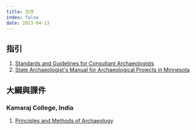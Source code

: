 ```yaml
---
title: 文件
index: false
date: 2023-04-13
---
```


## 指引
1. [Standards and Guidelines for Consultant Archaeologists](http://www.mtc.gov.on.ca/en/publications/SG_2010.pdf)
2. [State Archaeologist's Manual for Archaeological Projects in Minnesota](https://mn.gov/admin/assets/OSAmanual_tcm36-186982.pdf)

## 大綱與課件
### Kamaraj College, India
1. [Principles and Methods of Archaeology](http://kamarajcollege.ac.in/Department/History/II%20Year/e006%20Skill%20Based%20Core%202-%20Principles%20and%20Methods%20of%20Archaeology%20-%20IV%20Sem.pdf)
